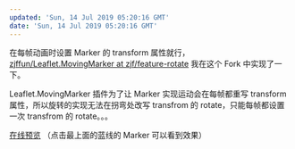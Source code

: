 ```yaml
---
updated: 'Sun, 14 Jul 2019 05:20:16 GMT'
date: 'Sun, 14 Jul 2019 05:20:16 GMT'
---
```


在每帧动画时设置 Marker 的 transform 属性就行，[zjffun/Leaflet.MovingMarker at zjf/feature-rotate](https://github.com/zjffun/Leaflet.MovingMarker/tree/zjf/feature-rotate) 我在这个 Fork 中实现了一下。

Leaflet.MovingMarker 插件为了让 Marker 实现运动会在每帧都重写 transform 属性，所以旋转的实现无法在拐弯处改写 transfrom 的 rotate，只能每帧都设置一次 transfrom 的 rotate。。。

[在线预览](https://zjffun.github.io/Leaflet.MovingMarker/examples/index.html) （点击最上面的蓝线的 Marker 可以看到效果）
